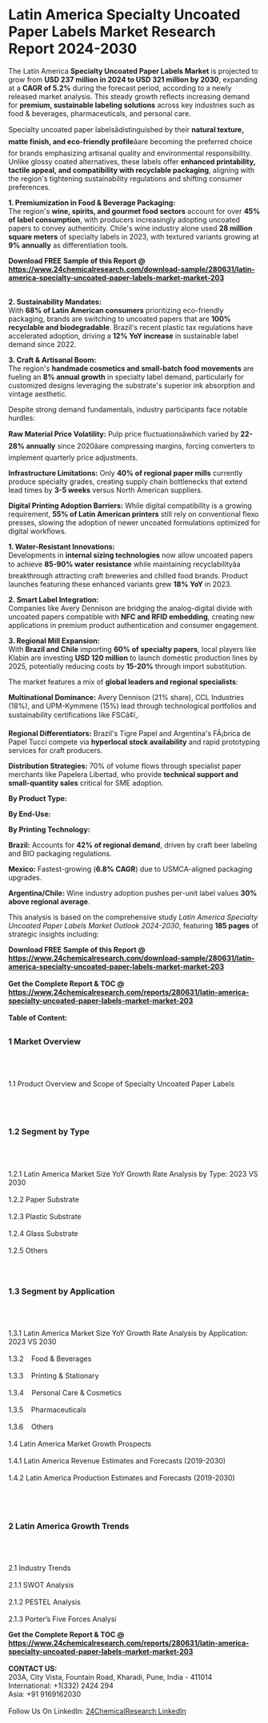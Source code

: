 <h1>Latin America Specialty Uncoated Paper Labels Market Research Report 2024-2030</h1><p>The Latin America <strong>Specialty Uncoated Paper Labels Market</strong> is projected to grow from <strong>USD 237 million in 2024 to USD 321 million by 2030</strong>, expanding at a <strong>CAGR of 5.2%</strong> during the forecast period, according to a newly released market analysis. This steady growth reflects increasing demand for <strong>premium, sustainable labeling solutions</strong> across key industries such as food &amp; beverages, pharmaceuticals, and personal care.</p><p>Specialty uncoated paper labelsâdistinguished by their <strong>natural texture, matte finish, and eco-friendly profile</strong>âare becoming the preferred choice for brands emphasizing artisanal quality and environmental responsibility. Unlike glossy coated alternatives, these labels offer <strong>enhanced printability, tactile appeal, and compatibility with recyclable packaging</strong>, aligning with the region's tightening sustainability regulations and shifting consumer preferences.</p><p><strong>1. Premiumization in Food &amp; Beverage Packaging:</strong><br>
The region's <strong>wine, spirits, and gourmet food sectors</strong> account for over <strong>45% of label consumption</strong>, with producers increasingly adopting uncoated papers to convey authenticity. Chile's wine industry alone used <strong>28 million square meters</strong> of specialty labels in 2023, with textured variants growing at <strong>9% annually</strong> as differentiation tools.</p><div><b>Download FREE Sample of this Report @ 
            <a href="https://www.24chemicalresearch.com/download-sample/280631/latin-america-specialty-uncoated-paper-labels-market-market-203">
            https://www.24chemicalresearch.com/download-sample/280631/latin-america-specialty-uncoated-paper-labels-market-market-203</a></b></div><br><p><strong>2. Sustainability Mandates:</strong><br>
With <strong>68% of Latin American consumers</strong> prioritizing eco-friendly packaging, brands are switching to uncoated papers that are <strong>100% recyclable and biodegradable</strong>. Brazil's recent plastic tax regulations have accelerated adoption, driving a <strong>12% YoY increase</strong> in sustainable label demand since 2022.</p><p><strong>3. Craft &amp; Artisanal Boom:</strong><br>
The region's <strong>handmade cosmetics and small-batch food movements</strong> are fueling an <strong>8% annual growth</strong> in specialty label demand, particularly for customized designs leveraging the substrate's superior ink absorption and vintage aesthetic.</p><p>Despite strong demand fundamentals, industry participants face notable hurdles:</p><p><strong>Raw Material Price Volatility:</strong> Pulp price fluctuationsâwhich varied by <strong>22-28% annually</strong> since 2020âare compressing margins, forcing converters to implement quarterly price adjustments.</p><p><strong>Infrastructure Limitations:</strong> Only <strong>40% of regional paper mills</strong> currently produce specialty grades, creating supply chain bottlenecks that extend lead times by <strong>3-5 weeks</strong> versus North American suppliers.</p><p><strong>Digital Printing Adoption Barriers:</strong> While digital compatibility is a growing requirement, <strong>55% of Latin American printers</strong> still rely on conventional flexo presses, slowing the adoption of newer uncoated formulations optimized for digital workflows.</p><p><strong>1. Water-Resistant Innovations:</strong><br>
Developments in <strong>internal sizing technologies</strong> now allow uncoated papers to achieve <strong>85-90% water resistance</strong> while maintaining recyclabilityâa breakthrough attracting craft breweries and chilled food brands. Product launches featuring these enhanced variants grew <strong>18% YoY</strong> in 2023.</p><p><strong>2. Smart Label Integration:</strong><br>
Companies like Avery Dennison are bridging the analog-digital divide with uncoated papers compatible with <strong>NFC and RFID embedding</strong>, creating new applications in premium product authentication and consumer engagement.</p><p><strong>3. Regional Mill Expansion:</strong><br>
With <strong>Brazil and Chile</strong> importing <strong>60% of specialty papers</strong>, local players like Klabin are investing <strong>USD 120 million</strong> to launch domestic production lines by 2025, potentially reducing costs by <strong>15-20%</strong> through import substitution.</p><p>The market features a mix of <strong>global leaders and regional specialists</strong>:</p><p><strong>Multinational Dominance:</strong> Avery Dennison (21% share), CCL Industries (18%), and UPM-Kymmene (15%) lead through technological portfolios and sustainability certifications like FSCâ¢ï¸.</p><p><strong>Regional Differentiators:</strong> Brazil's Tigre Papel and Argentina's FÃ¡brica de Papel Tucci compete via <strong>hyperlocal stock availability</strong> and rapid prototyping services for craft producers.</p><p><strong>Distribution Strategies:</strong> 70% of volume flows through specialist paper merchants like Papelera Libertad, who provide <strong>technical support and small-quantity sales</strong> critical for SME adoption.</p><p><strong>By Product Type:</strong></p><p><strong>By End-Use:</strong></p><p><strong>By Printing Technology:</strong></p><p><strong>Brazil:</strong> Accounts for <strong>42% of regional demand</strong>, driven by craft beer labeling and BIO packaging regulations.</p><p><strong>Mexico:</strong> Fastest-growing (<strong>6.8% CAGR</strong>) due to USMCA-aligned packaging upgrades.</p><p><strong>Argentina/Chile:</strong> Wine industry adoption pushes per-unit label values <strong>30% above regional average</strong>.</p><p>This analysis is based on the comprehensive study <em>Latin America Specialty Uncoated Paper Labels Market Outlook 2024-2030</em>, featuring <strong>185 pages</strong> of strategic insights including:</p><div><b>Download FREE Sample of this Report @ 
            <a href="https://www.24chemicalresearch.com/download-sample/280631/latin-america-specialty-uncoated-paper-labels-market-market-203">
            https://www.24chemicalresearch.com/download-sample/280631/latin-america-specialty-uncoated-paper-labels-market-market-203</a></b></div><br><div><b>Get the Complete Report & TOC @ 
            <a href="https://www.24chemicalresearch.com/reports/280631/latin-america-specialty-uncoated-paper-labels-market-market-203">
            https://www.24chemicalresearch.com/reports/280631/latin-america-specialty-uncoated-paper-labels-market-market-203</a></b></div><br>
            <b>Table of Content:</b><p><h2><span style="font-size:16px"><strong>1 Market Overview&nbsp;&nbsp; &nbsp;</strong></span></h2><br />
<br />
<p>1.1 Product Overview and Scope of Specialty Uncoated Paper Labels&nbsp;</p><br />
<br />
<h2><strong><span style="font-size:16px">1.2 Segment by Type&nbsp;&nbsp; &nbsp;</span></strong></h2><br />
<br />
<p>1.2.1 Latin America Market Size YoY Growth Rate Analysis by Type: 2023 VS 2030&nbsp;&nbsp; &nbsp;<br /><br />
1.2.2 Paper Substrate&nbsp;&nbsp; &nbsp;<br /><br />
1.2.3 Plastic Substrate<br /><br />
1.2.4 Glass Substrate<br /><br />
1.2.5 Others<br /><br />
<br />
<h2><span style="font-size:16px"><strong>1.3 Segment by Application&nbsp;&nbsp;</strong></span></h2><br />
<br />
<p>1.3.1 Latin America Market Size YoY Growth Rate Analysis by Application: 2023 VS 2030&nbsp;&nbsp; &nbsp;<br /><br />
1.3.2&nbsp;&nbsp; &nbsp;Food & Beverages<br /><br />
1.3.3&nbsp;&nbsp; &nbsp;Printing & Stationary<br /><br />
1.3.4&nbsp;&nbsp; &nbsp;Personal Care & Cosmetics<br /><br />
1.3.5&nbsp;&nbsp; &nbsp;Pharmaceuticals<br /><br />
1.3.6&nbsp;&nbsp; &nbsp;Others<br /><br />
1.4 Latin America Market Growth Prospects&nbsp;&nbsp; &nbsp;<br /><br />
1.4.1 Latin America Revenue Estimates and Forecasts (2019-2030)&nbsp;&nbsp; &nbsp;<br /><br />
1.4.2 Latin America Production Estimates and Forecasts (2019-2030)&nbsp;&nbsp;</p><br />
<br />
<h2><span style="font-size:16px"><strong>2 Latin America Growth Trends&nbsp;&nbsp; &nbsp;</strong></span></h2><br />
<br />
<p>2.1 Industry Trends&nbsp;&nbsp; &nbsp;<br /><br />
2.1.1 SWOT Analysis&nbsp;&nbsp; &nbsp;<br /><br />
2.1.2 PESTEL Analysis&nbsp;&nbsp; &nbsp;<br /><br />
2.1.3 Porter&rsquo;s Five Forces Analysi</p><div><b>Get the Complete Report & TOC @ 
            <a href="https://www.24chemicalresearch.com/reports/280631/latin-america-specialty-uncoated-paper-labels-market-market-203">
            https://www.24chemicalresearch.com/reports/280631/latin-america-specialty-uncoated-paper-labels-market-market-203</a></b></div><br><b>CONTACT US:</b><br>
            203A, City Vista, Fountain Road, Kharadi, Pune, India - 411014<br>
            International: +1(332) 2424 294<br>
            Asia: +91 9169162030 <br><br>
            Follow Us On LinkedIn: <a href="https://www.linkedin.com/company/24chemicalresearch/">24ChemicalResearch LinkedIn</a>